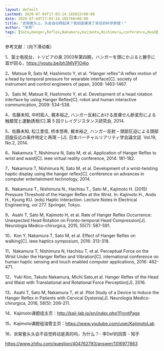 ```yaml
---
layout: default
Lastmod: 2020-07-04T17:03:14.185822+00:00
date: 2020-07-04T17:03:14.185766+00:00
title: "衣架套头上，头会自动转起来？我彻底摸清了背后的科学原理！"
author: "毕导"
tags: [Sato,Hanger,Reflex,Nakamura,Kajimoto,Nishimura,conference,Head]
---
```


参考文献：（向下滑动看）

1、富士电视台，トリビアの泉 2003年第四期，ハンガーを頭にかぶると勝手に首が回る，https://youtu.be/bh3MVP1O4jo

2、Matsue R, Sato M, Hashimoto Y, et al. “Hanger reflex”:A reflex motion of a head by temporal pressure for wearable interface\[C\]. society of instrument and control engineers of japan, 2008: 1463-1467.

3、Sato M, Matsue R, Hashimoto Y, et al. Development of a head rotation interface by using Hanger Reflex\[C\]. robot and human interactive communication, 2009: 534-538.

4、佐藤未知, 中村拓人, 梶本裕之, ハンガー反射における皮膚せん断変形による触錯覚と運動誘発\[C\].第 5 回テレイグジスタンス研究会, 2014.

5、佐藤未知, 松江里佳, 桥本悠希, 梶本裕之, ハンガー反射 – 頭部圧迫による頭部回旋反応の条件特定と再現 – \[J\]. 日本バーチャルリアリティ学会論文誌  Vol.19, No.2, 2014.

6、Nakamura T, Nishimura N, Sato M, et al. Application of Hanger Reflex to wrist and waist\[C\]. ieee virtual reality conference, 2014: 181-182.

7、Nakamura T, Nishimura N, Sato M, et al. Development of a wrist-twisting haptic display using the hanger reflex\[C\]. conference on advances in computer entertainment technology, 2014.

8、Nakamura T., Nishimura N., Hachisu T., Sato M., Kajimoto H. (2015) Pressure Threshold of the Hanger Reflex at the Wrist. In: Kajimoto H., Ando H., Kyung KU. (eds) Haptic Interaction. Lecture Notes in Electrical Engineering, vol 277. Springer, Tokyo.

9、Asahi T, Sato M, Kajimoto H, et al. Rate of Hanger Reflex Occurrence: Unexpected Head Rotation on Fronto-temporal Head Compression\[J\]. Neurologia Medico-chirurgica, 2015, 55(7): 587-591.

10、Kon Y, Nakamura T, Sato M, et al. Effect of Hanger Reflex on walking\[C\]. ieee haptics symposium, 2016: 313-318.

11、Nakamura T, Nishimura N, Hachisu T, et al. Perceptual Force on the Wrist Under the Hanger Reflex and Vibration\[C\]. international conference on human haptic sensing and touch enabled computer applications, 2016: 462-471.

12、Yuki Kon, Takuto Nakamura, Michi Sato,et al. Hanger Reflex of the Head and Waist with Translational and Rotational Force Perception\[J\]. 2016.

13、Asahi T, Sato M, Nakamura T, et al. Pilot Study of a Device to Induce the Hanger Reflex in Patients with Cervical Dystonia\[J\]. Neurologia Medico-chirurgica, 2018, 58(5): 206-211.

14、Kajimoto课题组主页：http://kaji-lab.jp/en/index.php?FrontPage

15、Kajimoto课题组油管主页：https://www.youtube.com/user/KajimotoLab

16、衣架套头头会不自觉转动是真的吗，为什么？- 李Def的回答 - 知乎

https://www.zhihu.com/question/404762793/answer/1316977863

